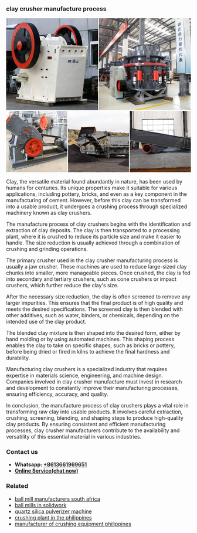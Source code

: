 <h3>clay crusher manufacture process</h3><img src='1704951536.jpg' alt=''><p>Clay, the versatile material found abundantly in nature, has been used by humans for centuries. Its unique properties make it suitable for various applications, including pottery, bricks, and even as a key component in the manufacturing of cement. However, before this clay can be transformed into a usable product, it undergoes a crushing process through specialized machinery known as clay crushers.</p><p>The manufacture process of clay crushers begins with the identification and extraction of clay deposits. The clay is then transported to a processing plant, where it is crushed to reduce its particle size and make it easier to handle. The size reduction is usually achieved through a combination of crushing and grinding operations.</p><p>The primary crusher used in the clay crusher manufacturing process is usually a jaw crusher. These machines are used to reduce large-sized clay chunks into smaller, more manageable pieces. Once crushed, the clay is fed into secondary and tertiary crushers, such as cone crushers or impact crushers, which further reduce the clay's size.</p><p>After the necessary size reduction, the clay is often screened to remove any larger impurities. This ensures that the final product is of high quality and meets the desired specifications. The screened clay is then blended with other additives, such as water, binders, or chemicals, depending on the intended use of the clay product.</p><p>The blended clay mixture is then shaped into the desired form, either by hand molding or by using automated machines. This shaping process enables the clay to take on specific shapes, such as bricks or pottery, before being dried or fired in kilns to achieve the final hardness and durability.</p><p>Manufacturing clay crushers is a specialized industry that requires expertise in materials science, engineering, and machine design. Companies involved in clay crusher manufacture must invest in research and development to constantly improve their manufacturing processes, ensuring efficiency, accuracy, and quality.</p><p>In conclusion, the manufacture process of clay crushers plays a vital role in transforming raw clay into usable products. It involves careful extraction, crushing, screening, blending, and shaping steps to produce high-quality clay products. By ensuring consistent and efficient manufacturing processes, clay crusher manufacturers contribute to the availability and versatility of this essential material in various industries.</p><h3>Contact us</h3><ul><li><strong>Whatsapp:&nbsp;<a href="https://wa.me/8613661969651">+8613661969651</a></strong></li><li><a href="https://swt.shibang-china.com/?git&amp;zhl&amp;clay crusher manufacture process"><strong>Online Service(chat now)</strong></a></li></ul><h3>Related</h3><ul><li><a href='ball mill manufacturers south africa.md'>ball mill manufacturers south africa</a></li><li><a href='ball mills in solidwork.md'>ball mills in solidwork</a></li><li><a href='quartz silica pulverizer machine.md'>quartz silica pulverizer machine</a></li><li><a href='crushing plant in the philippines.md'>crushing plant in the philippines</a></li><li><a href='manufacturer of crushing equipment philippines.md'>manufacturer of crushing equipment philippines</a></li></ul>